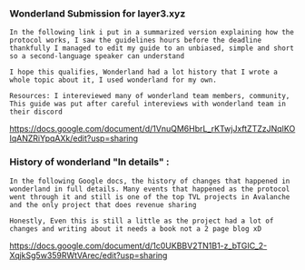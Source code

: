 

<h3> Wonderland Submission for layer3.xyz</h3>


`In the following link i put in a summarized version explaining how the protocol works, I saw the guidelines hours before the deadline thankfully I managed to edit
my guide to an unbiased, simple and short so a second-language speaker can understand`

`I hope this qualifies, Wonderland had a lot history that I wrote a whole topic about it, I used wonderland for my own.`

`Resources: I intereviewed many of wonderland team members, community, This guide was put after careful intereviews with wonderland team in their discord`


https://docs.google.com/document/d/1VnuQM6HbrL_rKTwjJxftZTZzJNqIKOIqANZRiYpqAXk/edit?usp=sharing



<h3> History of wonderland "In details" : </h3>


`In the following Google docs, the history of changes that happened in wonderland in full details. Many events that happened as the protocol went through it and still
is one of the top TVL projects in Avalanche and the only project that does revenue sharing `

`Honestly, Even this is still a little as the project had a lot of changes and writing about it needs a book not a 2 page blog xD`



https://docs.google.com/document/d/1c0UKBBV2TN1B1-z_bTGIC_2-XqjkSg5w359RWtVArec/edit?usp=sharing

